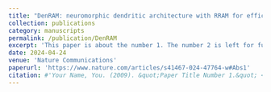 ```yaml
---
title: "DenRAM: neuromorphic dendritic architecture with RRAM for efficient temporal processing with delays"
collection: publications
category: manuscripts
permalink: /publication/DenRAM
excerpt: 'This paper is about the number 1. The number 2 is left for future work.'
date: 2024-04-24
venue: 'Nature Communications'
paperurl: 'https://www.nature.com/articles/s41467-024-47764-w#Abs1'
citation: #'Your Name, You. (2009). &quot;Paper Title Number 1.&quot; <i>Journal 1</i>. 1(1).'
---
```

